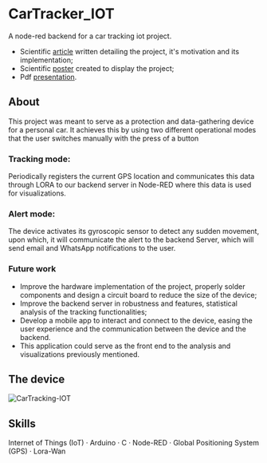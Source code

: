 CarTracker_IOT
==============

A node-red backend for a car tracking iot project.

* Scientific [article](https://github.com/JoaoAlmeida-dev/CarTracker_IOT/blob/main/Security%20tracker%20for%20cars-article.pdf) written detailing the project, it's motivation and its implementation;
* Scientific [poster](https://github.com/JoaoAlmeida-dev/CarTracker_IOT/blob/main/Security%20tracker%20for%20cars-poster.pdf) created to display the project;
* Pdf [presentation](https://github.com/JoaoAlmeida-dev/CarTracker_IOT/blob/main/Security%20tracker%20for%20cars.pdf).

## About
This project was meant to serve as a protection and data-gathering device for a personal car.
It achieves this by using two different operational modes that the user switches manually with the press of a button

### Tracking mode: 
Periodically registers the current GPS location and communicates this data through LORA to our backend server in Node-RED where this data is used for visualizations.

### Alert mode:
The device activates its gyroscopic sensor to detect any sudden movement, upon which, it will communicate the alert to the backend Server, which will send email and WhatsApp notifications to the user.

### Future work
*  Improve the hardware implementation of the project, properly solder components and design a circuit board to reduce the size of the device; 
*  Improve the backend server in robustness and features, statistical analysis of the tracking functionalities;
*  Develop a mobile app to interact and connect to the device, easing the user experience and the communication between the device and the backend.
*  This application could serve as the front end to the analysis and visualizations previously mentioned.

## The device
![CarTracking-IOT](https://github.com/JoaoAlmeida-dev/CarTracker_IOT/assets/24848457/6bc2c43f-a4fc-49a4-802a-b7e804f16241)



## Skills
Internet of Things (IoT) · Arduino · C · Node-RED · Global Positioning System (GPS) · Lora-Wan
